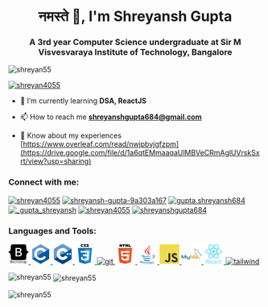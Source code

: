 <h1 align="center">नमस्ते 👋, I'm Shreyansh Gupta</h1>
<h3 align="center">A 3rd year Computer Science undergraduate at Sir M Visvesvaraya Institute of Technology, Bangalore</h3>

<p align="left"> <img src="https://komarev.com/ghpvc/?username=shreyan55&label=Profile%20views&color=0e75b6&style=flat" alt="shreyan55" /> </p>

<p align="left"> <a href="https://twitter.com/shreyan4055" target="blank"><img src="https://img.shields.io/twitter/follow/shreyan4055?logo=twitter&style=for-the-badge" alt="shreyan4055" /></a> </p>

- 🌱 I’m currently learning **DSA, ReactJS**

- 📫 How to reach me **shreyanshgupta684@gmail.com**

- 📄 Know about my experiences [https://www.overleaf.com/read/nwjpbvjgfzpm](https://drive.google.com/file/d/1a6qtEMmaaqaUlMBVeCRmAglUVrskSxrt/view?usp=sharing)

<h3 align="left">Connect with me:</h3>
<p align="left">
<a href="https://twitter.com/shreyan4055" target="blank"><img align="center" src="https://raw.githubusercontent.com/rahuldkjain/github-profile-readme-generator/master/src/images/icons/Social/twitter.svg" alt="shreyan4055" height="30" width="40" /></a>
<a href="https://linkedin.com/in/shreyansh-gupta-9a303a167" target="blank"><img align="center" src="https://raw.githubusercontent.com/rahuldkjain/github-profile-readme-generator/master/src/images/icons/Social/linked-in-alt.svg" alt="shreyansh-gupta-9a303a167" height="30" width="40" /></a>
<a href="https://fb.com/gupta.shreyansh684" target="blank"><img align="center" src="https://raw.githubusercontent.com/rahuldkjain/github-profile-readme-generator/master/src/images/icons/Social/facebook.svg" alt="gupta.shreyansh684" height="30" width="40" /></a>
<a href="https://instagram.com/_gupta_shreyansh" target="blank"><img align="center" src="https://raw.githubusercontent.com/rahuldkjain/github-profile-readme-generator/master/src/images/icons/Social/instagram.svg" alt="_gupta_shreyansh" height="30" width="40" /></a>
<a href="https://www.codechef.com/users/shreyan4055" target="blank"><img align="center" src="https://cdn.jsdelivr.net/npm/simple-icons@3.1.0/icons/codechef.svg" alt="shreyan4055" height="30" width="40" /></a>
<a href="https://www.hackerrank.com/shreyanshgupta684" target="blank"><img align="center" src="https://raw.githubusercontent.com/rahuldkjain/github-profile-readme-generator/master/src/images/icons/Social/hackerrank.svg" alt="shreyanshgupta684" height="30" width="40" /></a>
</p>

<h3 align="left">Languages and Tools:</h3>
<p align="left"> <a href="https://getbootstrap.com" target="_blank" rel="noreferrer"> <img src="https://raw.githubusercontent.com/devicons/devicon/master/icons/bootstrap/bootstrap-plain-wordmark.svg" alt="bootstrap" width="40" height="40"/> </a> <a href="https://www.cprogramming.com/" target="_blank" rel="noreferrer"> <img src="https://raw.githubusercontent.com/devicons/devicon/master/icons/c/c-original.svg" alt="c" width="40" height="40"/> </a> <a href="https://www.w3schools.com/cpp/" target="_blank" rel="noreferrer"> <img src="https://raw.githubusercontent.com/devicons/devicon/master/icons/cplusplus/cplusplus-original.svg" alt="cplusplus" width="40" height="40"/> </a> <a href="https://www.w3schools.com/css/" target="_blank" rel="noreferrer"> <img src="https://raw.githubusercontent.com/devicons/devicon/master/icons/css3/css3-original-wordmark.svg" alt="css3" width="40" height="40"/> </a> <a href="https://git-scm.com/" target="_blank" rel="noreferrer"> <img src="https://www.vectorlogo.zone/logos/git-scm/git-scm-icon.svg" alt="git" width="40" height="40"/> </a> <a href="https://www.w3.org/html/" target="_blank" rel="noreferrer"> <img src="https://raw.githubusercontent.com/devicons/devicon/master/icons/html5/html5-original-wordmark.svg" alt="html5" width="40" height="40"/> </a> <a href="https://www.java.com" target="_blank" rel="noreferrer"> <img src="https://raw.githubusercontent.com/devicons/devicon/master/icons/java/java-original.svg" alt="java" width="40" height="40"/> </a> <a href="https://developer.mozilla.org/en-US/docs/Web/JavaScript" target="_blank" rel="noreferrer"> <img src="https://raw.githubusercontent.com/devicons/devicon/master/icons/javascript/javascript-original.svg" alt="javascript" width="40" height="40"/> </a> <a href="https://www.mysql.com/" target="_blank" rel="noreferrer"> <img src="https://raw.githubusercontent.com/devicons/devicon/master/icons/mysql/mysql-original-wordmark.svg" alt="mysql" width="40" height="40"/> </a> <a href="https://reactjs.org/" target="_blank" rel="noreferrer"> <img src="https://raw.githubusercontent.com/devicons/devicon/master/icons/react/react-original-wordmark.svg" alt="react" width="40" height="40"/> </a> <a href="https://tailwindcss.com/" target="_blank" rel="noreferrer"> <img src="https://www.vectorlogo.zone/logos/tailwindcss/tailwindcss-icon.svg" alt="tailwind" width="40" height="40"/> </a> </p>

<p><img align="left" src="https://github-readme-stats.vercel.app/api/top-langs?username=shreyan55&show_icons=true&locale=en&layout=compact" alt="shreyan55" /></p>

<p>&nbsp;<img align="center" src="https://github-readme-stats.vercel.app/api?username=shreyan55&show_icons=true&locale=en" alt="shreyan55" /></p>

<p><img align="center" src="https://github-readme-streak-stats.herokuapp.com/?user=shreyan55&" alt="shreyan55" /></p>
